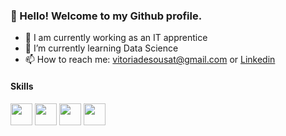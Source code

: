 ### 👋 Hello! Welcome to my Github profile.
 
- 🔭 I am currently working as an IT apprentice
- 🌱 I’m currently learning Data Science
- 📫 How to reach me: vitoriadesousat@gmail.com or [Linkedin]( www.linkedin.com/in/vitória-tavares-728293196)

#### Skills

<img src="https://cdn.jsdelivr.net/gh/devicons/devicon/icons/git/git-original.svg" width="35" height="35"/> <img src="https://cdn.jsdelivr.net/gh/devicons/devicon/icons/python/python-original.svg" width="35" height="35" />  <img src="https://cdn.jsdelivr.net/gh/devicons/devicon/icons/jupyter/jupyter-original-wordmark.svg" width="35" height="35" />  <img src="https://cdn.jsdelivr.net/gh/devicons/devicon/icons/linux/linux-original.svg" width="35" height="35" />
